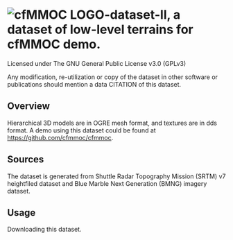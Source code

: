 # ![cfMMOC LOGO](https://github.com/cfmmoc/cfmmoc/blob/master/cfmmoc.png)-dataset-ll, a dataset of low-level terrains for cfMMOC demo.
Licensed under The GNU General Public License v3.0 (GPLv3)

Any modification, re-utilization or copy of the dataset in other software or publications should mention a data CITATION of this dataset.

## Overview

Hierarchical 3D models are in OGRE mesh format, and textures are in dds format. A demo using this dataset could be found at https://github.com/cfmmoc/cfmmoc.

## Sources

The dataset is generated from Shuttle Radar Topography Mission (SRTM) v7 heightfiled dataset and Blue Marble Next Generation (BMNG) imagery dataset.

## Usage

Downloading this dataset.
